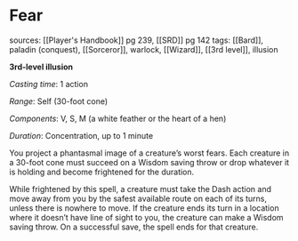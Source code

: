 # Fear
sources: [[Player's Handbook]] pg 239, [[SRD]] pg 142
tags: [[Bard]], paladin (conquest), [[Sorceror]], warlock, [[Wizard]], [[3rd level]], illusion

**3rd-level illusion**

*Casting time*: 1 action

*Range*: Self (30-foot cone)

*Components*: V, S, M (a white feather or the heart of a hen)

*Duration*: Concentration, up to 1 minute

You project a phantasmal image of a creature’s worst fears. Each creature in a 30-foot cone must succeed on a Wisdom saving throw or drop whatever it is holding and become frightened for the duration.

While frightened by this spell, a creature must take the Dash action and move away from you by the safest available route on each of its turns, unless there is nowhere to move. If the creature ends its turn in a location where it doesn’t have line of sight to you, the creature can make a Wisdom saving throw. On a successful save, the spell ends for that creature.
